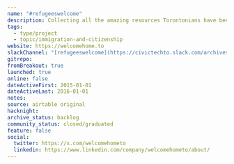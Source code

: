 ```yaml
---
name: "#refugeeswelcome"
description: Collecting all the amazing resources Torontonians have been providing our refugee community. Covering Peel, Toronto and York regions.
tags:
  - type/project
  - topic/immigration-and-citizenship
website: https://welcomehome.to
slackChannel: "[refugeeswelcome](https://civictechto.slack.com/archives/C0FM2GJCB)"
gitrepo:
fromBreakout: true
launched: true
online: false
dateActiveFirst: 2015-01-01
dateActiveLast: 2016-01-01
notes:
source: airtable original
hacknight:
archive_status: backlog
community_status: closed/graduated
feature: false
social:
  twitter: https://x.com/welcomehometo
  linkedin: https://www.linkedin.com/company/welcomehometo/about/
---
```

